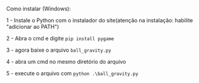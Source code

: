 Como instalar (Windows):

1 - Instale o Python com o instalador do site(atenção na instalação: habilite "adicionar ao PATH")

2 - Abra o cmd e digite `pip install pygame`

3 - agora baixe o arquivo `ball_gravity.py`

4 - abra um cmd no mesmo diretório do arquivo

5 - execute o arquivo com `python .\ball_gravity.py`
